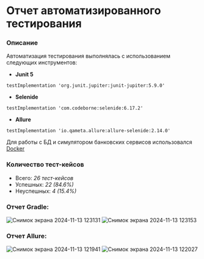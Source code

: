 # Отчет автоматизированного тестирования

### **Описание**

Автоматизация тестирования выполнялась с использованием следующих инструментов:

* **Junit 5** 

```
testImplementation 'org.junit.jupiter:junit-jupiter:5.9.0'
```

* **Selenide** 

```
testImplementation 'com.codeborne:selenide:6.17.2'
```

* **Allure** 

```
testImplementation 'io.qameta.allure:allure-selenide:2.14.0'
```

Для работы с БД и симулятором банковских сервисов использовался [Docker](https://www.docker.com/products/docker-desktop)

### **Количество тест-кейсов**

* Всего: *26 тест-кейсов*
* Успешных: *22 (84.6%)*
* Неуспешных: *4 (15.4%)*

### **Отчет Gradle:**
![Снимок экрана 2024-11-13 123131](https://github.com/user-attachments/assets/affaddad-dcc8-42d1-ab23-ff8c4976687c)
![Снимок экрана 2024-11-13 123153](https://github.com/user-attachments/assets/f8878431-4ef3-4a93-b65a-4a183bd506c1)



### **Отчет Allure:**
![Снимок экрана 2024-11-13 121941](https://github.com/user-attachments/assets/98ae0305-6cd4-49eb-a8c0-5ad9e60255d6)
![Снимок экрана 2024-11-13 122027](https://github.com/user-attachments/assets/37793ba6-c4b2-4412-9a05-f77c4316b6d1)



